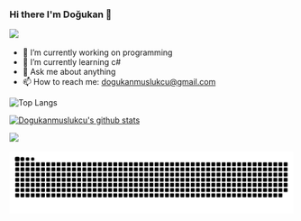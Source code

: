 ### Hi there I'm Doğukan :wave:
 <a href="https://github.com/dogukanmuslukcu" target="_blank"><p align="left"> <img src="https://komarev.com/ghpvc/?username=dogukanmuslukcu&label=Profile%20views&color=129e00&style=plastic" 
src="https://lh3.googleusercontent.com/mgIKssWpDhUcif6UwzLqwFrQ2frzYdKrp6utfYLoY8c8nGL68euHOzSDJ5JDIZ5qKEYgC8ug7Vy9kLNKEVOYjdRRZJ3T3Mq0laT8AUwB5w1UG1Jf7bIFkPg_8yY-1qXfMSas0bna1w=w1920-h1080"> </a>

- 🔭 I’m currently working on programming
- 🌱 I’m currently learning c#
- 💬 Ask me about anything
- 📫 How to reach me: dogukanmuslukcu@gmail.com


![Top Langs](https://github-readme-stats.vercel.app/api/top-langs/?username=dogukanmuslukcu)

[![Dogukanmuslukcu's github stats](https://github-readme-stats.vercel.app/api?username=dogukanmuslukcu&count_private=true&show_icons=true&theme=radical&hide_rank=false)](https://github.com/dogukanmuslukcu/github-readme-stats)

<img height="295em"  src="https://activity-graph.herokuapp.com/graph?username=dogukanmuslukcu&theme=xcode"/>

  ![Snake animation](https://github.com/wellingtoncarneirobarbosa/wellingtoncarneirobarbosa/blob/output/github-contribution-grid-snake.svg)

